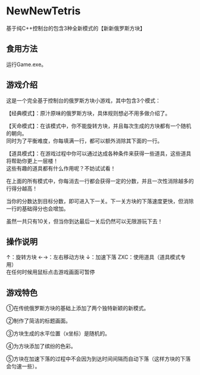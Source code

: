 # NewNewTetris
基于纯C++控制台的包含3种全新模式的【新新俄罗斯方块】

## 食用方法
运行Game.exe。

## 游戏介绍
这是一个完全基于控制台的俄罗斯方块小游戏，其中包含3个模式： <br />

【经典模式】：原汁原味的俄罗斯方块，具体规则想必不用多做介绍了。<br />

【天命模式】：在该模式中，你不能旋转方块，并且每次生成的方块都有一个随机的朝向。<br />
同时为了平衡难度，你每填满一行，都可以额外消除其下面的一行。<br />

【道具模式】：在游戏过程中你可以通过达成各种条件来获得一些道具，这些道具将帮助你更上一层楼！<br />
这些有趣的道具都有什么作用呢？不妨试试看！<br />

在上面的所有模式中，你每消去一行都会获得一定的分数，并且一次性消除越多的行得分越高！<br />

当你的分数达到目标分数，即可进入下一关。下一关方块的下落速度更快，但消除一行的基础得分也会增加。<br />

虽然一共只有10关，但当你到达最后一关后仍然可以无限游玩下去！<br />

## 操作说明
↑：旋转方块 ←→：左右移动方块 ↓：加速下落 ZXC：使用道具（道具模式专用）<br />
在任何时候用鼠标点击游戏画面可暂停<br />

## 游戏特色

①在传统俄罗斯方块的基础上添加了两个独特新颖的新模式。<br />

②制作了简洁的标题画面。<br />

③方块生成的水平位置（x坐标）是随机的。<br />

④为方块添加了缤纷的色彩。<br />

⑤方块在加速下落的过程中不会因为到达时间间隔而自动下落（这样方块的下落会匀速一些）。
